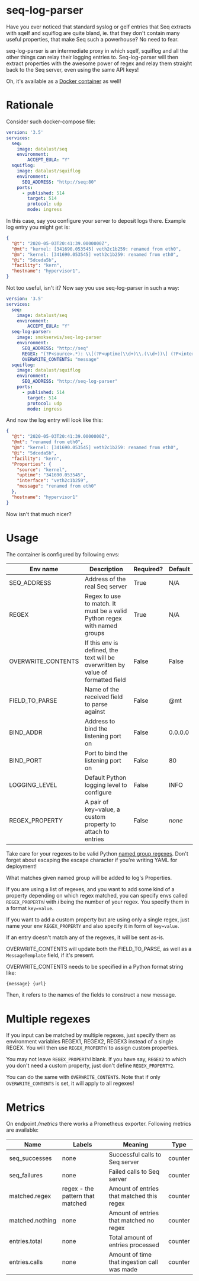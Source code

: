 seq-log-parser
==============

Have you ever noticed that standard syslog or gelf
entries that Seq extracts with sqelf and squiflog are
quite bland, ie. that they don't contain many useful properties,
that make Seq such a powerhouse? No need to fear.

seq-log-parser is an intermediate proxy in which
sqelf, squiflog and all the other things can relay
their logging entries to. Seq-log-parser will then
extract properties with the awesome power of regex
and relay them straight back to the Seq server,
even using the same API keys!

Oh, it's available as a [Docker container](https://hub.docker.com/repository/docker/smokserwis/seq-log-parser)
as well!

# Rationale

Consider such docker-compose file:

```yaml
version: '3.5'
services:
  seq:
    image: datalust/seq
    environment:
        ACCEPT_EULA: "Y"
  squiflog:
    image: datalust/squiflog
    environment:
      SEQ_ADDRESS: "http://seq:80"
    ports:
      - published: 514
        target: 514
        protocol: udp
        mode: ingress
```

In this case, say you configure your server to deposit
logs there. Example log entry you might get is:

```json
{
  "@t": "2020-05-03T20:41:39.0000000Z",
  "@mt": "kernel: [341690.053545] veth2c1b259: renamed from eth0",
  "@m": "kernel: [341690.053545] veth2c1b259: renamed from eth0",
  "@i": "5dceda5b",
  "facility": "kern",
  "hostname": "hypervisor1",
}
```

Not too useful, isn't it? Now say you use seq-log-parser in 
such a way:

```yaml
version: '3.5'
services:
  seq:
    image: datalust/seq
    environment:
        ACCEPT_EULA: "Y"
  seq-log-parser:
    image: smokserwis/seq-log-parser
    environment:
      SEQ_ADDRESS: "http://seq"
      REGEX: "(?P<source>.*): \\[(?P<uptime(\\d+)\\.(\\d+))\] (?P<interface>.*): (?P<message>.*)"
      OVERWRITE_CONTENTS: "message"
  squiflog:
    image: datalust/squiflog
    environment:
      SEQ_ADDRESS: "http://seq-log-parser"
    ports:
      - published: 514
        target: 514
        protocol: udp
        mode: ingress
```

And now the log entry will look like this:

```json
{
  "@t": "2020-05-03T20:41:39.0000000Z",
  "@mt": "renamed from eth0",
  "@m": "kernel: [341690.053545] veth2c1b259: renamed from eth0",
  "@i": "5dceda5b",
  "facility": "kern", 
  "Properties": {
    "source": "kernel",
    "uptime": "341690.053545", 
    "interface": "veth2c1b259",
    "message": "renamed from eth0"
  },
  "hostname": "hypervisor1"
}
```

Now isn't that much nicer?

# Usage

The container is configured by following envs:

| Env name           | Description                                                                             | Required? | Default |
|--------------------|------------------------------------------------------------------------------------------|-----------|---------|
| SEQ_ADDRESS        | Address of the real Seq server                                                           | True      | N/A     |
| REGEX              | Regex to use to match. It must be a valid Python regex with named groups                 | True      | N/A     |
| OVERWRITE_CONTENTS | If this env is defined, the text will be overwritten by value of formatted field         | False     | False   |
| FIELD_TO_PARSE     | Name of the received field to parse against                                              | False     | @mt     |
| BIND_ADDR          | Address to bind the listening port on                                                    | False     | 0.0.0.0 |
| BIND_PORT          | Port to bind the listening port on                                                       | False     | 80      |
| LOGGING_LEVEL      | Default Python logging level to configure                                                | False     | INFO    |
| REGEX_PROPERTY     | A pair of key=value, a custom property to attach to entries                              | False     | _none_  |

Take care for your regexes to be valid Python [named group regexes](https://docs.python.org/3.8/library/re.html#index-17).
Don't forget about escaping the escape character if you're writing YAML for deployment!

What matches given named group will be added to log's Properties.

If you are using a list of regexes, and you want to add some kind of a property depending on which regex matched, 
you can specify envs called `REGEX_PROPERTY`_i_ with _i_ being the number of your regex.
You specify them in a format `key=value`.

If you want to add a custom property but are using only a single regex, just name your env `REGEX_PROPERTY`
and also specify it in form of `key=value`.

If an entry doesn't match any of the regexes, it will be sent as-is.

OVERWRITE_CONTENTS will update both the FIELD_TO_PARSE, as well as a `MessageTemplate` field, if it's present.

OVERWRITE_CONTENTS needs to be specified in a Python format string like:

```python
{message} {url}
```

Then, it refers to the names of the fields to construct a new message.

# Multiple regexes

If you input can be matched by multiple regexes, just specify them as environment variables REGEX1, REGEX2, REGEX3 instead of a single REGEX. 
You will then use `REGEX_PROPERTY`_i_ to assign custom properties. 

You may not leave `REGEX_PROPERTY`_i_ blank. If you have say, `REGEX2` to which you don't
need a custom property, just don't define `REGEX_PROPERTY2`.

You can do the same with `OVERWRITE_CONTENTS`. Note that if only `OVERWRITE_CONTENTS` is set, it will apply to all regexes!

# Metrics

On endpoint _/metrics_ there works a Prometheus exporter. Following metrics are available:

| Name            | Labels                           | Meaning                                     | Type    |
|-----------------|----------------------------------|---------------------------------------------|---------|
| seq_successes   | none                             | Successful calls to Seq server              | counter |
| seq_failures    | none                             | Failed calls to Seq server                  | counter |
| matched.regex   | regex - the pattern that matched | Amount of entries that matched this regex   | counter |
| matched.nothing | none                             | Amount of entries that matched no regex     | counter |
| entries.total   | none                             | Total amount of entries processed           | counter |
| entries.calls   | none                             | Amount of time that ingestion call was made | counter |
